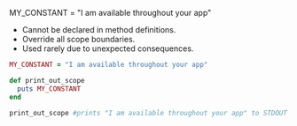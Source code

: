 MY_CONSTANT = "I am available throughout your app"

- Cannot be declared in method definitions.
- Override all scope boundaries.
- Used rarely due to unexpected consequences.


```Ruby
MY_CONSTANT = "I am available throughout your app"

def print_out_scope
  puts MY_CONSTANT
end

print_out_scope #prints "I am available throughout your app" to STDOUT
```